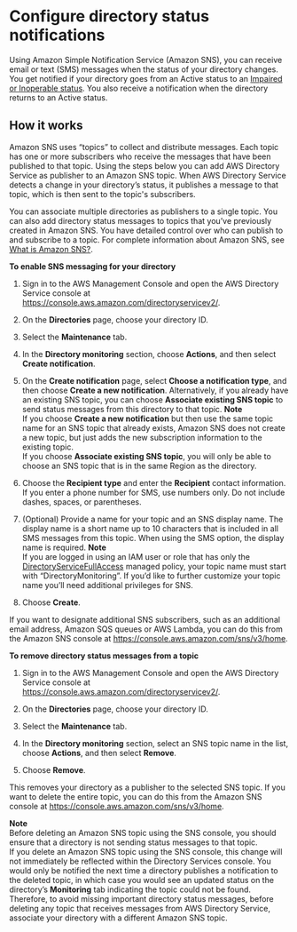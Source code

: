 # Configure directory status notifications<a name="ad_connector_enable_notifications"></a>

Using Amazon Simple Notification Service \(Amazon SNS\), you can receive email or text \(SMS\) messages when the status of your directory changes\. You get notified if your directory goes from an Active status to an [Impaired or Inoperable status](https://docs.aws.amazon.com/directoryservice/latest/admin-guide/directory_status.html)\. You also receive a notification when the directory returns to an Active status\.

## How it works<a name="ds_sns_overview"></a>

Amazon SNS uses “topics” to collect and distribute messages\. Each topic has one or more subscribers who receive the messages that have been published to that topic\. Using the steps below you can add AWS Directory Service as publisher to an Amazon SNS topic\. When AWS Directory Service detects a change in your directory’s status, it publishes a message to that topic, which is then sent to the topic's subscribers\. 

You can associate multiple directories as publishers to a single topic\. You can also add directory status messages to topics that you’ve previously created in Amazon SNS\. You have detailed control over who can publish to and subscribe to a topic\. For complete information about Amazon SNS, see [What is Amazon SNS?](https://docs.aws.amazon.com/sns/latest/dg/welcome.html)\.

**To enable SNS messaging for your directory**

1. Sign in to the AWS Management Console and open the AWS Directory Service console at [https://console\.aws\.amazon\.com/directoryservicev2/](https://console.aws.amazon.com/directoryservicev2/)\.

1.  On the **Directories** page, choose your directory ID\.

1. Select the **Maintenance** tab\.

1. In the **Directory monitoring** section, choose **Actions**, and then select **Create notification**\.

1. On the **Create notification** page, select **Choose a notification type**, and then choose **Create a new notification**\. Alternatively, if you already have an existing SNS topic, you can choose **Associate existing SNS topic** to send status messages from this directory to that topic\.
**Note**  
If you choose **Create a new notification** but then use the same topic name for an SNS topic that already exists, Amazon SNS does not create a new topic, but just adds the new subscription information to the existing topic\.  
If you choose **Associate existing SNS topic**, you will only be able to choose an SNS topic that is in the same Region as the directory\.

1. Choose the **Recipient type** and enter the **Recipient** contact information\. If you enter a phone number for SMS, use numbers only\. Do not include dashes, spaces, or parentheses\.

1. \(Optional\) Provide a name for your topic and an SNS display name\. The display name is a short name up to 10 characters that is included in all SMS messages from this topic\. When using the SMS option, the display name is required\. 
**Note**  
If you are logged in using an IAM user or role that has only the [DirectoryServiceFullAccess](https://docs.aws.amazon.com/directoryservice/latest/admin-guide/role_ds_full_access.html) managed policy, your topic name must start with “DirectoryMonitoring”\. If you’d like to further customize your topic name you’ll need additional privileges for SNS\.

1. Choose **Create**\.

If you want to designate additional SNS subscribers, such as an additional email address, Amazon SQS queues or AWS Lambda, you can do this from the Amazon SNS console at [https://console\.aws\.amazon\.com/sns/v3/home](https://console.aws.amazon.com/sns/v3/home)\.

**To remove directory status messages from a topic**

1. Sign in to the AWS Management Console and open the AWS Directory Service console at [https://console\.aws\.amazon\.com/directoryservicev2/](https://console.aws.amazon.com/directoryservicev2/)\.

1.  On the **Directories** page, choose your directory ID\.

1. Select the **Maintenance** tab\.

1. In the **Directory monitoring** section, select an SNS topic name in the list, choose **Actions**, and then select **Remove**\.

1. Choose **Remove**\.

This removes your directory as a publisher to the selected SNS topic\. If you want to delete the entire topic, you can do this from the Amazon SNS console at [https://console\.aws\.amazon\.com/sns/v3/home](https://console.aws.amazon.com/sns/v3/home)\.

**Note**  
Before deleting an Amazon SNS topic using the SNS console, you should ensure that a directory is not sending status messages to that topic\.   
If you delete an Amazon SNS topic using the SNS console, this change will not immediately be reflected within the Directory Services console\. You would only be notified the next time a directory publishes a notification to the deleted topic, in which case you would see an updated status on the directory’s **Monitoring** tab indicating the topic could not be found\.  
Therefore, to avoid missing important directory status messages, before deleting any topic that receives messages from AWS Directory Service, associate your directory with a different Amazon SNS topic\. 